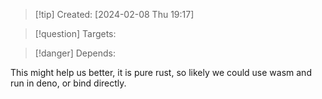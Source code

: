 
>[!tip] Created: [2024-02-08 Thu 19:17]

>[!question] Targets: 

>[!danger] Depends: 

This might help us better, it is pure rust, so likely we could use wasm and run in deno, or bind directly.